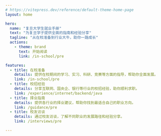 ```yaml
---
# https://vitepress.dev/reference/default-theme-home-page
layout: home

hero:
  name: "复旦大学生就业手册"
  text: "为复旦学子提供全面的指南和经验分享"
  tagline: "从在校准备到行业大牛，助你一路成长"
  actions:
    - theme: brand
      text: 开始阅读
      link: /in-school/pre

features:
  - title: 在校准备
    details: 提供在校期间的学习、实习、科研、竞赛等方面的指导，帮助你全面发展。
    link: /in-school/pre
  - title: 校招经验
    details: 分享互联网、国央企、银行等行业的校招经验，助你顺利求职。
    link: /experience/internet/backend/java
  - title: 择业指南
    details: 提供各行业的择业建议，帮助你找到最适合自己的职业方向。
    link: /guidance/pre
  - title: 校友访谈
    details: 通过校友访谈，了解不同职业的发展路径和经验分享。
    link: /interviews/pre

---
```


